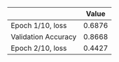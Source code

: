 |                     | Value       |
|---------------------|-------------|
| Epoch 1/10, loss    | 0.6876      |
| Validation Accuracy | 0.8668      |
| Epoch 2/10, loss    | 0.4427      |
